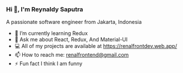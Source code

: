 ### Hi 👋, I'm Reynaldy Saputra

A passionate software engineer from Jakarta, Indonesia

- 🌱 I’m currently learning Redux
- 💬 Ask me about React, Redux, And Material-UI
- 💻 All of my projects are available at https://renalfrontdev.web.app/
- 📫 How to reach me: renalfrontend@gmail.com
- ⚡  Fun fact I think I am funny
